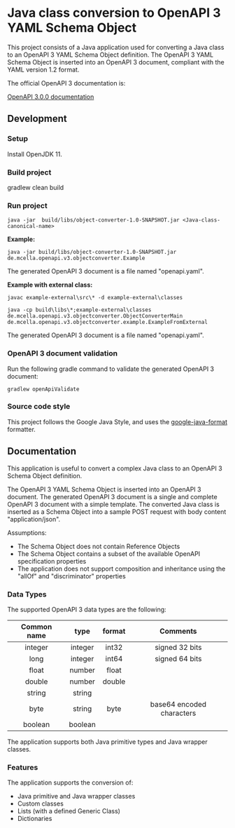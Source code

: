 # Java class conversion to OpenAPI 3 YAML Schema Object

This project consists of a Java application used for converting a Java class to an OpenAPI 3 YAML Schema Object definition.
The OpenAPI 3 YAML Schema Object is inserted into an OpenAPI 3 document, compliant with the YAML version 1.2 format.

The official OpenAPI 3 documentation is:

[OpenAPI 3.0.0 documentation](https://github.com/OAI/OpenAPI-Specification/blob/master/versions/3.0.0.md)

## Development

### Setup

Install OpenJDK 11.

### Build project

  gradlew clean build

### Run project

```
java -jar  build/libs/object-converter-1.0-SNAPSHOT.jar <Java-class-canonical-name>
```

__Example:__

```
java -jar build/libs/object-converter-1.0-SNAPSHOT.jar de.mcella.openapi.v3.objectconverter.Example
```

The generated OpenAPI 3 document is a file named "openapi.yaml".

__Example with external class:__

```
javac example-external\src\* -d example-external\classes

java -cp build\libs\*;example-external\classes de.mcella.openapi.v3.objectconverter.ObjectConverterMain  de.mcella.openapi.v3.objectconverter.example.ExampleFromExternal
```

The generated OpenAPI 3 document is a file named "openapi.yaml".

### OpenAPI 3 document validation

Run the following gradle command to validate the generated OpenAPI 3 document:

```
gradlew openApiValidate
```

### Source code style

This project follows the Google Java Style, and uses the [google-java-format](https://github.com/google/google-java-format) formatter.

## Documentation

This application is useful to convert a complex Java class to an OpenAPI 3 Schema Object definition.

The OpenAPI 3 YAML Schema Object is inserted into an OpenAPI 3 document.
The generated OpenAPI 3 document is a single and complete OpenAPI 3 document with a simple template.
The converted Java class is inserted as a Schema Object into a sample POST request with body content "application/json".

Assumptions:
- The Schema Object does not contain Reference Objects
- The Schema Object contains a subset of the available OpenAPI specification properties
- The application does not support composition and inheritance using the "allOf" and "discriminator" properties

### Data Types

The supported OpenAPI 3 data types are the following:

| Common name | type | format | Comments |
| :------: | :------: | :------: | :------: |
| integer | integer | int32 | signed 32 bits |
| long | integer | int64 | signed 64 bits |
| float | number | float | |
| double | number | double | |
| string | string | | |
| byte | string | byte | base64 encoded characters |
| boolean | boolean | | |

The application supports both Java primitive types and Java wrapper classes.

### Features

The application supports the conversion of:
- Java primitive and Java wrapper classes
- Custom classes
- Lists (with a defined Generic Class)
- Dictionaries
